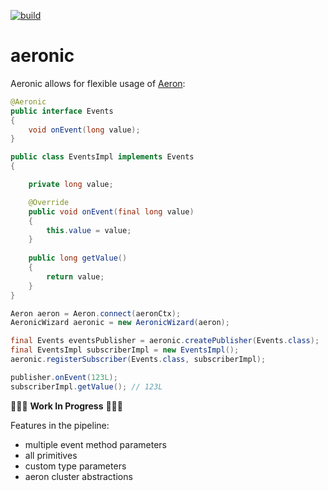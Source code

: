 [![build](https://github.com/eliquinox/aeronic/actions/workflows/gradle.yml/badge.svg)](https://github.com/eliquinox/aeronic/actions/workflows/gradle.yml)

# aeronic

Aeronic allows for flexible usage of [Aeron](https://github.com/real-logic/simple-binary-encoding):

```java
@Aeronic
public interface Events
{
    void onEvent(long value);
}

public class EventsImpl implements Events
{

    private long value;

    @Override
    public void onEvent(final long value)
    {
        this.value = value;
    }
    
    public long getValue()
    {
        return value;
    }
}

Aeron aeron = Aeron.connect(aeronCtx);
AeronicWizard aeronic = new AeronicWizard(aeron);

final Events eventsPublisher = aeronic.createPublisher(Events.class);
final EventsImpl subscriberImpl = new EventsImpl();
aeronic.registerSubscriber(Events.class, subscriberImpl);

publisher.onEvent(123L);
subscriberImpl.getValue(); // 123L
```


🚧🚧🚧 **Work In Progress** 🚧🚧🚧

Features in the pipeline:
* multiple event method parameters
* all primitives
* custom type parameters
* aeron cluster abstractions